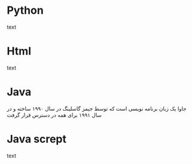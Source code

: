 # Python

<p>text</p>

# Html

<p>text</p>

# Java

<p>جاوا یک زبان برنامه نویسی است که توسط جیمز گاسلینگ در سال ۱۹۹۰ ساخته و در سال ۱۹۹۱ برای همه در دسترس قرار گرفت</p>

# Java scrept

<p>text</p>
